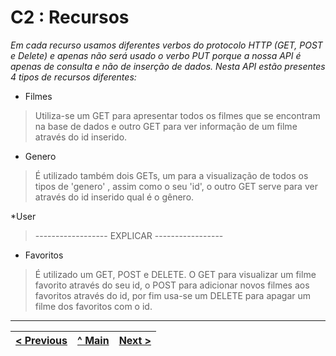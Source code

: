 # C2 : Recursos

_Em cada recurso usamos diferentes verbos do protocolo HTTP (GET, POST e Delete) e apenas não será usado o verbo PUT porque a nossa API é apenas de consulta e não de inserção de dados._
_Nesta API estão presentes 4 tipos de recursos diferentes:_
* Filmes
> Utiliza-se um GET para apresentar todos os filmes que se encontram na base de dados e outro GET para ver informação de um filme através do id inserido. 

* Genero
> É utilizado também dois GETs, um para a visualização de todos os tipos de 'genero' , assim como o seu 'id', o outro GET serve para ver através do id inserido qual é o gênero.

*User
> ------------------  EXPLICAR -----------------

* Favoritos
> É utilizado um GET, POST e DELETE. O GET para visualizar um filme favorito através do seu id, o POST para adicionar novos filmes aos favoritos através do id, por fim usa-se um DELETE para apagar um filme dos favoritos com o id.


---
[< Previous](c1.md) | [^ Main](../../../) | [Next >](c3.md)
:--- | :---: | ---: 
